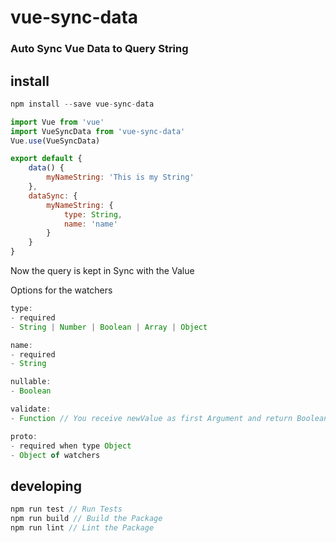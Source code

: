 # vue-sync-data
### Auto Sync Vue Data to Query String

## install

```javascript
npm install --save vue-sync-data
```

```javascript
import Vue from 'vue'
import VueSyncData from 'vue-sync-data'
Vue.use(VueSyncData)

export default {
    data() {
        myNameString: 'This is my String'
    },
    dataSync: {
        myNameString: {
            type: String,
            name: 'name'
        }
    }
}
```

Now the query is kept in Sync with the Value

Options for the watchers

```javascript
type: 
- required
- String | Number | Boolean | Array | Object

name: 
- required
- String

nullable:
- Boolean

validate: 
- Function // You receive newValue as first Argument and return Boolean

proto: 
- required when type Object
- Object of watchers
```

## developing
```javascript
npm run test // Run Tests
npm run build // Build the Package
npm run lint // Lint the Package
```
